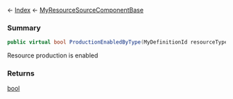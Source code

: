 ← [Index](Api-Index) ← [MyResourceSourceComponentBase](VRage.Game.Components.MyResourceSourceComponentBase)

### Summary

```csharp
public virtual bool ProductionEnabledByType(MyDefinitionId resourceTypeId)
```

Resource production is enabled

### Returns

[bool](System.Boolean)

